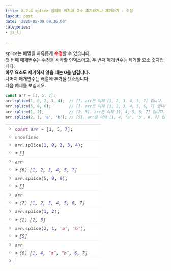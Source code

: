 ```yaml
---
title: 8.2.4 splice 임의의 위치에 요소 추가하거나 제거하기 - 수정
layout: post
date: '2020-05-09 09:36:00'
categories:
- js_lj

---
```


splice는 배열을 자유롭게 <span style="color:red;">**수정**</span>할 수 있습니다.  
첫 번째 매개변수는 수정을 시작할 인덱스이고, 두 번째 매개변수는 제거할 요소 숫자입니다.  
**아무 요소도 제거하지 않을 때는 0을 넘깁니다.**  
나머지 매개변수는 배열에 추가될 요소입니다.  
다음 예제를 보십시오.

```javascript
const arr = [1, 5, 7];
arr.splice(1, 0, 2, 3, 4);  // []. arr은 이제 [1, 2, 3, 4, 5, 7] 입니다.
arr.splice(5, 0, 6);        // []. arr은 이제 [1, 2, 3, 4, 5, 6, 7] 입니다.
arr.splice(1, 2);           // [2, 3]. arr은 이제 [1, 4, 5, 6, 7] 입니다.
arr.splice(2, 1, 'a', 'b'); // [5]. arr은 이제 [1, 4, 'a', 'b', 6, 7] 입니다.
```

![](/static/img/learningjs/image54.jpg)